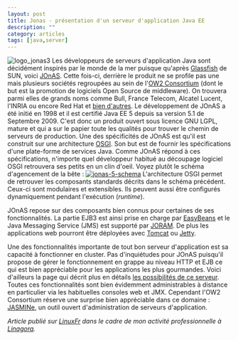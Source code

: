 ```yaml
---
layout: post
title: Jonas - présentation d'un serveur d'application Java EE
description: ""
category: articles
tags: [java,server]
---
```


![logo\_jonas3](http://08000linux.com/blogs/files/2009/10/logo_jonas3.jpg) Les développeurs de serveurs d'application Java sont décidément inspirés par le monde de la mer puisque qu'après [Glassfish](https://glassfish.dev.java.net/) de SUN, voici [JOnAS](http://wiki.jonas.ow2.org/xwiki/bin/view/Main/). Cette fois-ci, derrière le produit ne se profile pas une mais plusieurs sociétés regroupées au sein de l'[OW2 Consortium](http://www.ow2.org/) (dont le but est la promotion de logiciels Open Source de middleware). On trouvera parmi elles de grands noms comme Bull, France Telecom, Alcatel Lucent, l'INRIA ou encore Red Hat et [bien d'autres](http://www.ow2.org/view/MembershipJoining/ConsortiumMembers). Le développement de JOnAS a été initié en 1998 et il est certifié Java EE 5 depuis sa version 5.1 de Septembre 2009. C'est donc un produit ouvert sous licence GNU LGPL, mature et qui a sur le papier toute les qualités pour trouver le chemin de serveurs de production. Une des spécificités de JOnAS est qu'il est construit sur une architecture [OSGI](http://www.osgi.org/). Son but est de fournir les spécifications d'une plate-forme de services Java. Comme JOnAS répond à ces spécifications, n'importe quel développeur habitué au découpage logiciel OSGI retrouvera ses petits en un clin d'oeil. Voyez plutôt le schéma d'agencement de la bête : [![jonas-5-schema](http://08000linux.com/blogs/files/2009/10/jonas-5-schema.png)](http://08000linux.com/blogs/files/2009/10/jonas-5-schema.png) L'architecture OSGI permet de retrouver les composants standards décrits dans le schéma précédent. Ceux-ci sont modulaires et extensibles. Ils peuvent aussi être configurés dynamiquement pendant l'exécution (*runtime*).

JOnAS repose sur des composants bien connus pour certaines de ses fonctionnalités. La partie EJB3 est ainsi prise en charge par [EasyBeans](http://www.easybeans.net/) et le Java Messaging Service (JMS) est supporté par [JORAM](http://joram.ow2.org/). De plus les applications web pourront être déployées avec [Tomcat](http://tomcat.apache.org/) ou [Jetty](http://www.mortbay.org/jetty/).

Une des fonctionnalités importante de tout bon serveur d'application est sa capacité à fonctionner en cluster. Pas d'inquiétudes pour JOnAS puisqu'il propose de gérer le fonctionnement en grappe au niveau HTTP et EJB ce qui est bien appréciable pour les applications les plus gourmandes. Voici d'ailleurs la page qui décrit plus en détails [les possibilités de ce serveur](http://wiki.jonas.ow2.org/xwiki/bin/view/Main/JOnAS5). Toutes ces fonctionnalités sont bien évidemment administrables à distance en particulier via les habituelles consoles web et JMX. Cependant l'OW2 Consortium réserve une surprise bien appréciable dans ce domaine : [JASMINe](http://wiki.jasmine.ow2.org/xwiki/bin/view/Main/WebHome), un outil ouvert d'administration de serveurs d'application.

*Article publié sur [LinuxFr](http://linuxfr.org/~galaux/) dans le cadre de mon activité professionnelle à [Linagora](http://linagora.com/).*


